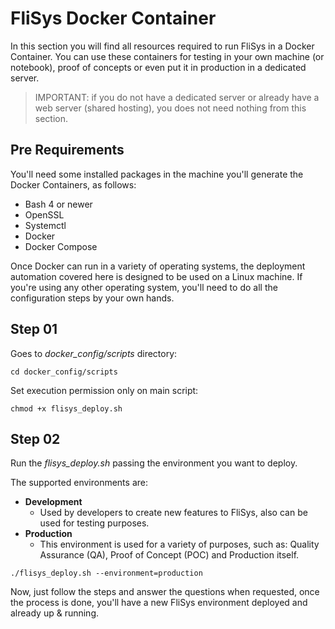 # FliSys Docker Container

In this section you will find all resources required to run FliSys in a Docker Container. You can use these containers for testing in your own machine (or notebook), proof of concepts or even put it in production in a dedicated server.

> IMPORTANT: if you do not have a dedicated server or already have a web server (shared hosting), you does not need nothing from this section.

## Pre Requirements

You'll need some installed packages in the machine you'll generate the Docker Containers, as follows:

  - Bash 4 or newer
  - OpenSSL
  - Systemctl
  - Docker
  - Docker Compose

Once Docker can run in a variety of operating systems, the deployment automation covered here is designed to be used on a Linux machine. If you're using any other operating system, you'll need to do all the configuration steps by your own hands.

## Step 01

Goes to _docker_config/scripts_ directory:

```
cd docker_config/scripts
```

Set execution permission only on main script:

```
chmod +x flisys_deploy.sh
```

## Step 02

Run the _flisys_deploy.sh_ passing the environment you want to deploy.

The supported environments are:

  - **Development**
    - Used by developers to create new features to FliSys, also can be used for testing purposes.
  - **Production**
    - This environment is used for a variety of purposes, such as: Quality Assurance (QA), Proof of Concept (POC) and Production itself.

```
./flisys_deploy.sh --environment=production
```

Now, just follow the steps and answer the questions when requested, once the process is done, you'll have a new FliSys environment deployed and already up & running.
